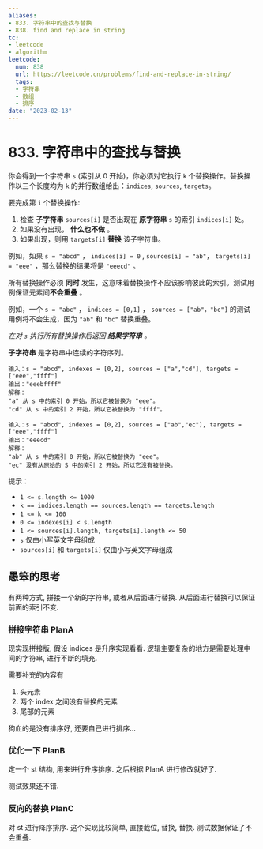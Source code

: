 ```yaml
---
aliases:
- 833. 字符串中的查找与替换
- 838. find and replace in string
tc:
- leetcode
- algorithm
leetcode:
  num: 838
  url: https://leetcode.cn/problems/find-and-replace-in-string/
  tags:
  - 字符串
  - 数组
  - 排序
date: "2023-02-13"
---
```


# 833. 字符串中的查找与替换

你会得到一个字符串 `s` (索引从 0 开始)，你必须对它执行 `k` 个替换操作。替换操作以三个长度均为 `k` 的并行数组给出：`indices`, `sources`,  `targets`。

要完成第 `i` 个替换操作:

1. 检查 **子字符串**  `sources[i]` 是否出现在 **原字符串** `s` 的索引 `indices[i]` 处。
2. 如果没有出现， **什么也不做** 。
3. 如果出现，则用 `targets[i]` **替换** 该子字符串。

例如，如果 `s = "abcd"` ， `indices[i] = 0` , `sources[i] = "ab"`， `targets[i] = "eee"` ，那么替换的结果将是 `"eeecd"` 。

所有替换操作必须 **同时** 发生，这意味着替换操作不应该影响彼此的索引。测试用例保证元素间**不会重叠** 。

例如，一个 `s = "abc"` ，  `indices = [0,1]` ， `sources = ["ab"，"bc"]` 的测试用例将不会生成，因为 `"ab"` 和 `"bc"` 替换重叠。

*在对 `s` 执行所有替换操作后返回 **结果字符串** 。*

**子字符串** 是字符串中连续的字符序列。

```
输入：s = "abcd", indexes = [0,2], sources = ["a","cd"], targets = ["eee","ffff"]
输出："eeebffff"
解释：
"a" 从 s 中的索引 0 开始，所以它被替换为 "eee"。
"cd" 从 s 中的索引 2 开始，所以它被替换为 "ffff"。

输入：s = "abcd", indexes = [0,2], sources = ["ab","ec"], targets = ["eee","ffff"]
输出："eeecd"
解释：
"ab" 从 s 中的索引 0 开始，所以它被替换为 "eee"。
"ec" 没有从原始的 S 中的索引 2 开始，所以它没有被替换。
```

提示：

* `1 <= s.length <= 1000`
* `k == indices.length == sources.length == targets.length`
* `1 <= k <= 100`
* `0 <= indexes[i] < s.length`
* `1 <= sources[i].length, targets[i].length <= 50`
* `s` 仅由小写英文字母组成
* `sources[i]` 和 `targets[i]` 仅由小写英文字母组成


## 愚笨的思考


有两种方式, 拼接一个新的字符串, 或者从后面进行替换.
从后面进行替换可以保证前面的索引不变.

### 拼接字符串 PlanA

现实现拼接版, 假设 indices 是升序实现看看.
逻辑主要复杂的地方是需要处理中间的字符串, 进行不断的填充.

需要补充的内容有
1. 头元素
2. 两个 index 之间没有替换的元素
3. 尾部的元素

狗血的是没有排序好, 还要自己进行排序...

### 优化一下 PlanB

定一个 st 结构, 用来进行升序排序.
之后根据 PlanA 进行修改就好了.

测试效果还不错.

### 反向的替换 PlanC

对 st 进行降序排序.
这个实现比较简单, 直接截位, 替换, 替换.
测试数据保证了不会重叠.
